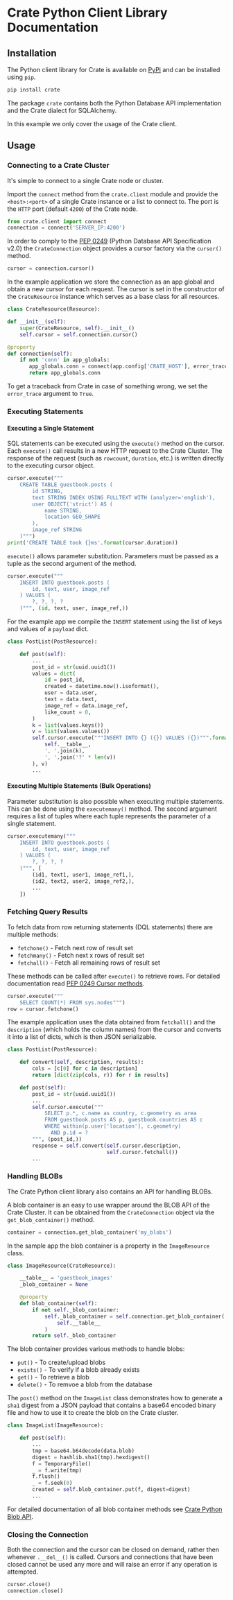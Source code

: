# Crate Python Client Library Documentation

## Installation
The Python client library for Crate is available on [PyPi](https://pypi.python.org/pypi/crate) and can be installed using `pip`.

```bash
pip install crate
```

The package `crate` contains both the Python Database API implementation and the Crate dialect for SQLAlchemy.

In this example we only cover the usage of the Crate client.

## Usage
### Connecting to a Crate Cluster
It's simple to connect to a single Crate node or cluster.

Import the `connect` method from the `crate.client` module and provide the `<host>:<port>` of a single Crate instance or a list to connect to. The port is the `HTTP` port (default `4200`) of the Crate node.

```python
from crate.client import connect
connection = connect('SERVER_IP:4200')
```

In order to comply to the [PEP 0249](https://www.python.org/dev/peps/pep-0249/) (Python Database API Specification v2.0) the `CrateConnection` object provides a cursor factory via the `cursor()` method.

```python
cursor = connection.cursor()
```

In the example application we store the connection as an app global and obtain a new cursor for each request. The cursor is set in the constructor of the `CrateResource` instance which serves as a base class for all resources.

```python
class CrateResource(Resource):

def __init__(self):
	super(CrateResource, self).__init__()
	self.cursor = self.connection.cursor()

@property
def connection(self):
	if not 'conn' in app_globals:
	   app_globals.conn = connect(app.config['CRATE_HOST'], error_trace=True)
	   return app_globals.conn
```

To get a traceback from Crate in case of something wrong, we set the `error_trace` argument to `True`.

### Executing Statements
#### Executing a Single Statement
SQL statements can be executed using the `execute()` method on the cursor. Each `execute()` call results in a new HTTP request to the Crate Cluster. The response of the request (such as `rowcount`, `duration`, etc.) is written directly to the executing cursor object.

```python
cursor.execute("""
	CREATE TABLE guestbook.posts (
	    id STRING,
	    text STRING INDEX USING FULLTEXT WITH (analyzer='english'),
	    user OBJECT('strict') AS (
	        name STRING,
	        location GEO_SHAPE
	    ),
	    image_ref STRING
	)""")
print('CREATE TABLE took {}ms'.format(cursor.duration))
```

`execute()` allows parameter substitution. Parameters must be passed as a tuple as the second argument of the method.

```python
cursor.execute("""
    INSERT INTO guestbook.posts (
        id, text, user, image_ref
    ) VALUES (
        ?, ?, ?, ?
    )""", (id, text, user, image_ref,))
```

For the example app we compile the `INSERT` statement using the list of keys and values of a `payload` dict.

```python
class PostList(PostResource):

    def post(self):
        ...
        post_id = str(uuid.uuid1())
        values = dict(
            id = post_id,
            created = datetime.now().isoformat(),
            user = data.user,
            text = data.text,
            image_ref = data.image_ref,
            like_count = 0,
        )
        k = list(values.keys())
        v = list(values.values())
        self.cursor.execute("""INSERT INTO {} ({}) VALUES ({})""".format(
            self.__table__,
            ', '.join(k),
            ', '.join('?' * len(v))
        ), v)
        ...
```

#### Executing Multiple Statements (Bulk Operations)
Parameter substitution is also possible when executing multiple statements. This can be done using the `executemany()` method. The second argument requires a list of tuples where each tuple represents the parameter of a single statement.

```python
cursor.executemany("""
    INSERT INTO guestbook.posts (
        id, text, user, image_ref
    ) VALUES (
        ?, ?, ?, ?
    )""", [
        (id1, text1, user1, image_ref1,),
        (id2, text2, user2, image_ref2,),
        ...
    ])
```

### Fetching Query Results
To fetch data from row returning statements (DQL statements) there are multiple methods:

- `fetchone()` - Fetch next row of result set
- `fetchmany()` - Fetch next x rows of result set
- `fetchall()` - Fetch all remaining rows of result set

These methods can be called after `execute()` to retrieve rows. For detailed documentation read [PEP 0249 Cursor methods](https://www.python.org/dev/peps/pep-0249/#cursor-methods).

```python
cursor.execute("""
    SELECT COUNT(*) FROM sys.nodes""")
row = cursor.fetchone()
```

The example application uses the data obtained from `fetchall()` and the `description` (which holds the column names) from the cursor and converts it into a list of dicts, which is then JSON serializable.

```python
class PostList(PostResource):

    def convert(self, description, results):
        cols = [c[0] for c in description]
        return [dict(zip(cols, r)) for r in results]

    def post(self):
        post_id = str(uuid.uuid1())
        ...
        self.cursor.execute("""
            SELECT p.*, c.name as country, c.geometry as area
            FROM guestbook.posts AS p, guestbook.countries AS c
            WHERE within(p.user['location'], c.geometry)
              AND p.id = ?
        """, (post_id,))
        response = self.convert(self.cursor.description,
                                self.cursor.fetchall())
        ...
```

### Handling BLOBs
The Crate Python client library also contains an API for handling BLOBs.

A blob container is an easy to use wrapper around the BLOB API of the Crate Cluster. It can be obtained from the `CrateConnection` object via the `get_blob_container()` method.

```python
container = connection.get_blob_container('my_blobs')
```

In the sample app the blob container is a property in the `ImageResource` class.

```python
class ImageResource(CrateResource):

    __table__ = 'guestbook_images'
    _blob_container = None

    @property
    def blob_container(self):
        if not self._blob_container:
            self._blob_container = self.connection.get_blob_container(
                self.__table__
            )
        return self._blob_container
```

The blob container provides various methods to handle blobs:

- `put()` - To create/upload blobs
- `exists()` - To verify if a blob already exists
- `get()` - To retrieve a blob
- `delete()` - To remvoe a blob from the database

The `post()` method on the `ImageList` class demonstrates how to generate a `sha1` digest from a JSON payload that contains a base64 encoded binary file and how to use it to create the blob on the Crate cluster.

```python
class ImageList(ImageResource):

    def post(self):
        ...
        tmp = base64.b64decode(data.blob)
        digest = hashlib.sha1(tmp).hexdigest()
        f = TemporaryFile()
        _ = f.write(tmp)
        f.flush()
        _ = f.seek(0)
        created = self.blob_container.put(f, digest=digest)
        ...
```

For detailed documentation of all blob container methods see [Crate Python Blob API](http://crate-python.readthedocs.org/en/latest/blobs.html).

### Closing the Connection
Both the connection and the cursor can be closed on demand, rather then whenever `.__del__()` is called. Cursors and connections that have been closed cannot be used any more and will raise an error if any operation is attempted.

```python
cursor.close()
connection.close()
```
